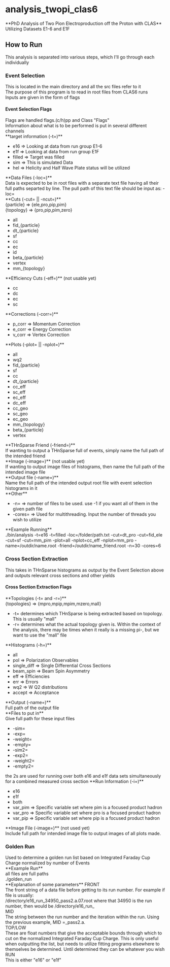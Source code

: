 # analysis_twopi_clas6
 <p>**PhD Analysis of Two Pion Electroproduction off the Proton with CLAS**<br>
 Utilizing Datasets E1-6 and E1F</p>

## How to Run
 This analysis is separated into various steps, which I'll go through each individually
### Event Selection
 <p>This is located in the main directory and all the src files refer to it<br>
 The purpose of this program is to read in root files from CLAS6 runs<br>
 Inputs are given in the form of flags</p>

#### Event Selection Flags
 <p>Flags are handled flags.(c/h)pp and Class "Flags"<br>
 Information about what is to be performed is put in several different channels<br>
 **target information (-t=)**<br>
 <ul>   
    <li>e16 => Looking at data from run group E1-6</li>
    <li>e1f => Looking at data from run group E1F</li>
    <li>filled => Target was filled</li>
    <li>sim => This is simulated Data</li>
    <li>hel => Helicity and Half Wave Plate status will be utilized</li>
 </ul>
 **Data Files (-loc=)**<br>
 Data is expected to be in root files with a separate text file having all their full paths separted by line. The pull path of this text file should be input as: -loc=<Full Path to Path File><br>
 **Cuts (-cut= || -ncut=)**<br>
 {particle} => {ele,pro,pip,pim}<br>
 {topology} => {pro,pip,pim,zero}<br>
 <ul>
    <li>all</li>
    <li>fid_{particle}</li>
    <li>dt_{particle}</li>
    <li>sf</li>
    <li>cc</li>
    <li>ec</li>
    <li>id</li>
    <li>beta_{particle}</li>
    <li>vertex</li>
    <li>mm_{topology}</li>
 </ul>
 **Efficiency Cuts (-eff=)** (not usable yet)<br>
 <ul>
    <li>cc</li>
    <li>dc</li>
    <li>ec</li>
    <li>sc</li>
 </ul>
 **Corrections (-corr=)** <br>
 <ul>   
    <li>p_corr  => Momentum Correction</li>
    <li>e_corr  => Energy Correction</li>
    <li>v_corr  => Vertex Correction</li>
 </ul>
 **Plots (-plot= || -nplot=)**<br>
 <ul>   
    <li>all</li>
    <li>wq2</li>
    <li>fid_{particle}</li>
    <li>sf</li>
    <li>cc</li>
    <li>dt_{particle}</li>
    <li>cc_eff</li>
    <li>sc_eff</li>
    <li>ec_eff</li>
    <li>dc_eff</li>
    <li>cc_geo</li>
    <li>sc_geo</li>
    <li>ec_geo</li>
    <li>mm_{topology}</li>
    <li>beta_{particle}</li>
    <li>vertex</li>
 </ul>
 **THnSparse Friend (-friend=)**<br>
 If wanting to output a THnSparse full of events, simply name the full path of the intended friend<br>
 **Image (-image=)** (not usable yet)<br>
  If wanting to output image files of histograms, then name the full path of the intended image file<br>
 **Output file (-name=)**<br>
 Name the full path of the intended output root file with event selection histograms in it<br>
 **Other**<br>
 <ul>
    <li>-n=  => number of files to be used. use -1 if you want all of them in the given path file</li>
    <li>-cores=  => Used for multithreading. Input the number of threads you wish to utilize</li>
 </ul>
 **Example Running**<br>
 ./bin/analysis -t=e16 -t=filled -loc=/folder/path.txt -cut=dt_pro -cut=fid_ele -cut=sf -cut=mm_pim -plot=all -nplot=cc_eff -nplot=mm_pro -name=/outdir/name.root -friend=/outdir/name_friend.root -n=30 -cores=6</p>

### Cross Section Extraction
 <p>This takes in THnSparse histograms as output by the Event Selection above and outputs relevant cross sections and other yields</p>

#### Cross Section Extraction Flags
 <p>**Topologies (-t= and -r=)**<br>
 {topologies} => {mpro,mpip,mpim,mzero,mall}<br>
 <ul>
    <li>-t= determines which THnSparse is being extracted based on topology. This is usually "mall"</li>
    <li>-r= determines what the actual topology given is. Within the context of the analysis, there may be times when it really is a missing pi-, but we want to use the "mall" file</li>
 </ul>
 **Histograms (-h=)**<br>
  <ul>
    <li>all</li>
    <li>pol => Polarization Observables</li>
    <li>single_diff => Single Differential Cross Sections</li>
    <li>beam_spin => Beam Spin Asymmetry</li>
    <li>eff => Efficiencies</li>
    <li>err => Errors</li>
    <li>wq2 => W Q2 distributions</li>
    <li>accept => Acceptance</li>
 </ul>
 **Output (-name=)**<br>
 Full path of the output file<br>
 **Files to put in**<br>
 Give full path for these input files<br>
 <ul>
    <li>-sim=</li>
    <li>-exp=</li>
    <li>-weight=</li>
    <li>-empty=</li>
    <li>-sim2=</li>
    <li>-exp2=</li>
    <li>-weight2=</li>
    <li>-empty2=</li>
 </ul>
 the 2s are used for running over both e16 and e1f data sets simultaneously for a combined measured cross section
 **Run Information (-i=)**<br>
 <ul>
    <li>e16</li>
    <li>e1f</li>
    <li>both</li>
   <li> var_pim => Specific variable set where pim is a focused product hadron</li>
    <li>var_pro => Specific variable set where pro is a focused product hadron</li>
    <li>var_pip => Specific variable set where pip is a focused product hadron</li>
 </ul>
 **Image File (-image=)** (not used yet)<br>
 Include full path for intended image file to output images of all plots made. </p>

### Golden Run
 <p>Used to determine a golden run list based on Integrated Faraday Cup Charge normalized by number of Events <br>
 **Example Run**<br>
 all files are full paths<br>
 ./golden_run <data path file> <number of files> <output name> <FRONT> <MID> <LOW> <TOP> <RUN><br>
 **Explanation of some parameters**
 FRONT<br>
    The front string of a data file before getting to its run number. For example if file is usually:<br>
    /directory/e16_run_34950_pass2.a.07.root where that 34950 is the run number, then <FRONT> would be /directory/e16_run_<br>
 MID<br>
    The string between the run number and the iteration within the run. Using the previous example, MID =_pass2.a.<br>
 TOP/LOW<br>
    These are float numbers that give the acceptable bounds through which to cut on the normalized Integrated Faraday Cup Charge. This is only useful when outputting the list, but needs to utilize fitting programs elsewhere to themselves be determined. Until determined they can be whatever you wish<br>
 RUN<br>
    This is either "e16" or "e1f"</p>